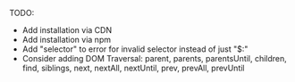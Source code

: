 TODO:
- Add installation via CDN
- Add installation via npm
- Add "selector" to error for invalid selector instead of just "$:"
- Consider adding DOM Traversal: parent, parents, parentsUntil, children, find, siblings, next, nextAll, nextUntil, prev, prevAll, prevUntil